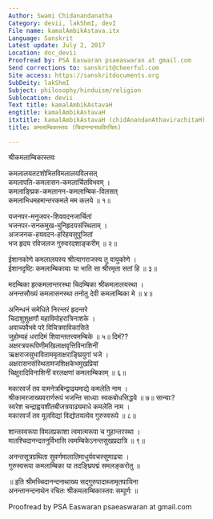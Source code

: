 ```yaml
---
Author: Swami Chidanandanatha
Category: devii, lakShmI, devI
File name: kamalAmbikAstava.itx
Language: Sanskrit
Latest update: July 2, 2017
Location: doc_devii
Proofread by: PSA Easwaran psaeaswaran at gmail.com
Send corrections to: sanskrit@cheerful.com
Site access: https://sanskritdocuments.org
SubDeity: lakShmI
Subject: philosophy/hinduism/religion
Sublocation: devii
Text title: kamalAmbikAstavaH
engtitle: kamalAmbikAstavaH
itxtitle: kamalAmbikAstavaH (chidAnandanAthavirachitaH)
title: कमलाम्बिकास्तवः (चिदानन्दनाथविरचितः)

---
```

  
 श्रीकमलाम्बिकास्तवः   
  
कमलालयतटशोभितविमलालयविलसत्  
कमलापति-कमलासन-कमलार्चितविभवम् ।  
कमलाङ्घ्रिक-कमलानन-कमलाम्बिक-विलसत्  
कमलाभिधमहमान्तरकमले मम कलये ॥ १॥  
  
यजनपर-मनुजवर-शिववदनजार्चितां  
भजनपर-सनकमुख-मुनिहृदयसंस्थिताम् ।  
अजजनक-हयवदन-हरिहयसुपूजितां  
भज हृदय रविजलज गुरुवरदशाङ्करीम् ॥ २॥  
  
ईशानकोणे कमलालयस्य श्रीत्यागराजस्य तु वायुकोणे ।  
ईशानदृष्टिः कमलाम्बिकायाः या भाति सा श्रीरमृता सतां हि ॥ ३॥  
  
मदम्बिका हृत्कमलान्तरस्था चिदम्बिका श्रीकमलालयस्था ।  
अनन्तसौख्यं कमलासनस्था तनोतु देवी कमलाम्बिका मे ॥ ४॥  
  
अनिन्धनं समेधिते निरन्तरं हृदन्तरे  
चिदाशुशुक्षणौ महाविमोहरात्रिनाशके ।  
अवाच्यवैभवे परे विचित्रमाविकासिते  
जुहोम्यहं धरादिमं शिवान्ततत्त्वमम्बिके ॥ ५॥   दिमं??  
अक्षरत्रयरूपिणीमखिलाक्षवृत्तिविनाशिनीं  
ऋक्षराजसुभाविताममृताक्षराङ्घ्रियुगां भजे ।  
अक्षरासनसंस्थितामजशिक्षकेभमुखप्रियां  
चिक्षुरादिविनाशिनीं वरलक्षणां कमलाम्बिकाम् ॥ ६॥  
  
मकारवर्जं तव वामनेत्रबिन्द्वाढ्यमाद्ये कमलेति नाम ।  
श्रीकामरजाख्यवरार्णरूपं भजन्ति साध्याः स्वकबोधसिद्धये ॥ ७॥ सान्याः?  
स्वरेश चन्द्राह्वयशीतबीजत्रयाढ्यमाधे कमलेति नाम ।  
मकारवर्जं तव मूलविद्यां विद्योतयत्येव गुरुस्वरूपे ॥ ८॥  
  
शान्तस्वरूपा विमलप्रकाशा त्वमात्मरूपा च गुहान्तरस्था ।  
मातश्चिदानन्दतनुर्विभासि त्वमम्बिकेऽनन्तसुखप्रदात्रि ॥ ९॥  
  
अनन्तसूत्रग्रथिता सुवर्णमालातिमाधुर्यवचस्सुमाढ्या ।  
गुरुस्वरूपा कमलाम्बिका या तदङ्घ्रिपद्मं समलङ्करोतु ॥  
  
॥ इति श्रीमच्चिदानन्दनाथाख्य सद्गुरुपादाब्जामृतपायिना  
अनन्तानन्दनाथेन रचितः श्रीकमलाम्बिकास्तवः सम्पूर्णः ॥  
  
  
Proofread by PSA Easwaran psaeaswaran at gmail.com  
  
